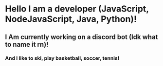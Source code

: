 # Hello I am a developer (JavaScript, NodeJavaScript, Java, Python)!
## I Am currently working on a discord bot (Idk what to name it rn)!
### And I like to ski, play basketball, soccer, tennis!
